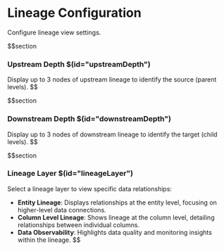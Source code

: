# Lineage Configuration

Configure lineage view settings.

$$section

### Upstream Depth $(id="upstreamDepth")

Display up to 3 nodes of upstream lineage to identify the source (parent levels).
$$

$$section

### Downstream Depth $(id="downstreamDepth")

Display up to 3 nodes of downstream lineage to identify the target (child levels).
$$

$$section

### Lineage Layer $(id="lineageLayer")

Select a lineage layer to view specific data relationships:
- **Entity Lineage**: Displays relationships at the entity level, focusing on higher-level data connections.
- **Column Level Lineage**: Shows lineage at the column level, detailing relationships between individual columns.
- **Data Observability**: Highlights data quality and monitoring insights within the lineage.
$$
